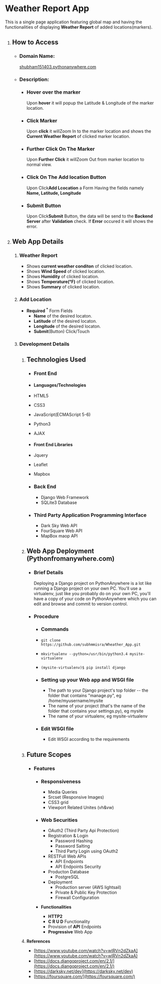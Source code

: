 # Weather Report App

This is a single page application featuring global map and having the functionalities of displaying **Weather Report** of added locations(markers).

1.  ## How to Access

    *   ### **Domain Name:**

        [shubham151403.pythonanywhere.com](http://shubham151403.pythonanywhere.com)
    *   ### **Description:**

        *   ### Hover over the marker

            Upon **hover** it will popup the <srong>Latitude & Longitude</srong> of the marker location.

        *   ### Click Marker

            Upon **click** it will<srong>Zoom In</srong> to the marker location and shows the **Current Weather Report** of clicked marker location.

        *   ### Further Click On The Marker

            Upon **Further Click** it will<srong>Zoom Out</srong> from marker location to normal view.

        *   ### Click On The **Add location** Button

            Upon Click**Add Lcocation** a <srong>Form</srong> Having the fields namely **Name, Latitude, Longitude**

        *   ### Submit Button

            Upon Click**Submit** Button, the data will be send to the **Backend Server** after **Validation** check. If **Error** occured it will shows the error.

2.  ## Web App Details

    1.  ### Weather Report

        *   Shows **current weather conditon** of clicked location.
        *   Shows **Wind Speed** of clicked location.
        *   Shows **Humidity** of clicked location.
        *   Shows **Temperature(°F)** of clicked location.
        *   Shows **Summary** of clicked location.
    2.  ### Add Location

        *   **Required <sup>*</sup>** Form Fields
            *   **Name** of the desired locaton.
            *   **Latitude** of the desired locaton.
            *   **Longitude** of the desired locaton.
            *   **Submit**(Button) Click/Touch
    3.  ### Development Details

        1.  ## **Technologies Used**

            *   ### **Front End**

            *   #### **Languages/Technologies**

            *   HTML5
            *   CSS3
            *   JavaScript(ECMAScript 5-6)
            *   Python3
            *   AJAX

            *   #### **Front End Libraries**

            *   Jquery
            *   Leaflet
            *   Mapbox

            *   ### **Back End**

                *   Django Web Framework
                *   SQLite3 Database
            *   ### **Third Party Application Programming Interface**

                *   Dark Sky Web API
                *   FourSquare Web API
                *   MapBox maop API
        2.  ## **Web App Deployment (Pythonfromanywhere.com)**

            *   ### Brief Details

                Deploying a Django project on PythonAnywhere is a lot like running a Django project on your own PC. You'll use a virtualenv, just like you probably do on your own PC, you'll have a copy of your code on PythonAnywhere which you can edit and browse and commit to version control.

            *   ### Procedure

                *   ### Commands

                *   `git clone https://github.com/subhmmisra/Wheather_App.git`
                *   `mkvirtualenv --python=/usr/bin/python3.4 mysite-virtualenv`
                *   `(mysite-virtualenv)$ pip install django`

                *   ### Setting up your Web app and WSGI file

                    *   The path to your Django project's top folder -- the folder that contains "manage.py", eg /home/myusername/mysite
                    *   The name of your project (that's the name of the folder that contains your settings.py), eg mysite
                    *   The name of your virtualenv, eg mysite-virtualenv
                *   ### Edit WSGI file

                    *   Edit WSGI according to the requirements
        3.  ## Future Scopes

            *   ### Features

                *   ### Responsiveness

                    *   Media Queries
                    *   Srcset (Responsive Images)
                    *   CSS3 grid
                    *   Viewport Related Unites (vh&vw)
                *   ### Web Securities

                    *   OAuth2 (Third Party Api Protection)
                    *   Registration & Login
                        *   Password Hashing
                        *   Password Salting
                        *   Third Party Login using OAuth2
                    *   RESTFull Web APIs
                        *   API Endpoints
                        *   API Endpoints Security
                    *   Producton Database
                        *   PostgreSQL
                    *   Deployment
                        *   Production server (AWS lightsail)
                        *   Private & Public Key Protection
                        *   Firewall Configuration
                *   **Functionalities**
                    *   **HTTP2**
                    *   **C R U D** Functionality
                    *   Provision of **API** Endpoints
                    *   **Progressive** Web App
        4.  **References**
            *   [https://www.youtube.com/watch?v=wIRVn2dZkaA](https://www.youtube.com/watch?v=wIRVn2dZkaA)
            *   [https://docs.djangoproject.com/en/2.1/](https://docs.djangoproject.com/en/2.1/)
            *   [https://darksky.net/dev](https://darksky.net/dev)
            *   [https://foursquare.com/](https://foursquare.com/)
